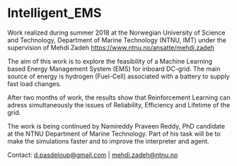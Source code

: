 # Intelligent_EMS
Work realized during summer 2018 at the Norwegian University of Science and Technology, Department of Marine Technology (NTNU, IMT) under the supervision of Mehdi Zadeh https://www.ntnu.no/ansatte/mehdi.zadeh

The aim of this work is to explore the feasibility of a Machine Learning based Energy Management System (EMS) for inboard DC-grid. The main source of energy is hydrogen (Fuel-Cell) associated with a battery to supply fast load changes.

After two months of work, the results show that Reinforcement Learning can adress simultaneously the issues of Reliability, Efficiency and Lifetime of the grid.

The work is being continued by Namireddy Praveen Reddy, PhD candidate at the NTNU Department of Marine Technology. Part of his task will be to make the simulations faster and to improve the interpreter and agent.

Contact: d.pasdeloup@gmail.com | mehdi.zadeh@ntnu.no


